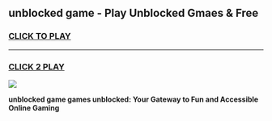 
## unblocked game - Play Unblocked Gmaes & Free
<h3>
<a href="https://news.freeplayer.one?title=unblocked_game&ref=16F">CLICK TO PLAY</a></h3>
<hr>

<h3>
<a href="https://news.freeplayer.one?title=unblocked_game&ref=16F">CLICK 2 PLAY</a>
  
</h3>

<a href="https://news.freeplayer.one?title=unblocked_game&ref=16F/"><img src="https://clearcache.store/games.png"></a>


**unblocked game games unblocked: Your Gateway to Fun and Accessible Online Gaming**
